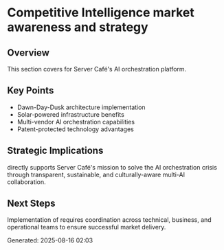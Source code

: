 # Competitive Intelligence market awareness and strategy

## Overview
This section covers  for Server Café's AI orchestration platform.

## Key Points
- Dawn-Day-Dusk architecture implementation
- Solar-powered infrastructure benefits
- Multi-vendor AI orchestration capabilities
- Patent-protected technology advantages

## Strategic Implications
 directly supports Server Café's mission to solve the AI orchestration crisis through transparent, sustainable, and culturally-aware multi-AI collaboration.

## Next Steps
Implementation of  requires coordination across technical, business, and operational teams to ensure successful market delivery.

Generated: 2025-08-16 02:03